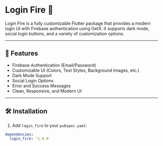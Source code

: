 # Login Fire 🚀  
 

Login Fire is a fully customizable Flutter package that provides a modern login UI with Firebase authentication using GetX. It supports dark mode, social login buttons, and a variety of customization options.  

---

## 🎯 Features  
- Firebase Authentication (Email/Password)  
- Customizable UI (Colors, Text Styles, Background Images, etc.)  
- Dark Mode Support  
- Social Login Options  
- Error and Success Messages  
- Clean, Responsive, and Modern UI  

---

## 🛠️ Installation  

1. Add `login_fire` to your `pubspec.yaml`:  
```yaml
dependencies:
  login_fire: ^1.0.0
